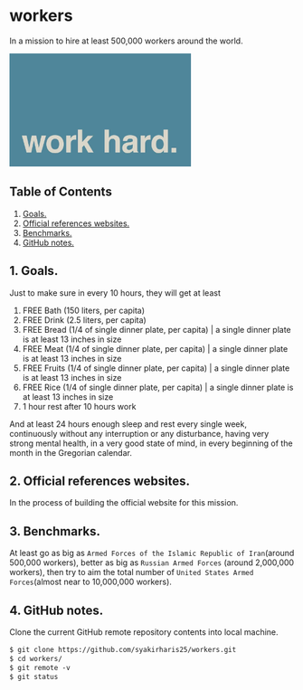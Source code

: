 # workers
In a mission to hire at least 500,000 workers around the world.

<img src="work-hard.jpg" height="200"> 

## Table of Contents
1. [Goals.](#goals)
2. [Official references websites.](#references)
3. [Benchmarks.](#benchmarks) 
4. [GitHub notes.](#github)

<a name="goals"></a>
## 1. Goals.
Just to make sure in every 10 hours, they will get at least
1) FREE Bath (150 liters, per capita)
2) FREE Drink (2.5 liters, per capita)
3) FREE Bread (1/4 of single dinner plate, per capita) | a single dinner plate is at least 13 inches in size
4) FREE Meat (1/4 of single dinner plate, per capita) | a single dinner plate is at least 13 inches in size
5) FREE Fruits (1/4 of single dinner plate, per capita) | a single dinner plate is at least 13 inches in size
6) FREE Rice (1/4 of single dinner plate, per capita) | a single dinner plate is at least 13 inches in size
7) 1 hour rest after 10 hours work

And at least 24 hours enough sleep and rest every single week, continuously without any interruption or any disturbance, having very strong mental health, in a very good state of mind, in every beginning of the month in the Gregorian calendar.

<a name="references"></a>
## 2. Official references websites. <br />
In the process of building the official website for this mission.

<a name="benchmarks"></a>
## 3. Benchmarks.
At least go as big as `Armed Forces of the Islamic Republic of Iran`(around 500,000 workers), better as big as `Russian Armed Forces` (around 2,000,000 workers), then try to aim the total number of `United States Armed Forces`(almost near to 10,000,000 workers).

<a name="github"></a>
## 4. GitHub notes.
Clone the current GitHub remote repository contents into local machine.
```
$ git clone https://github.com/syakirharis25/workers.git
$ cd workers/
$ git remote -v
$ git status
